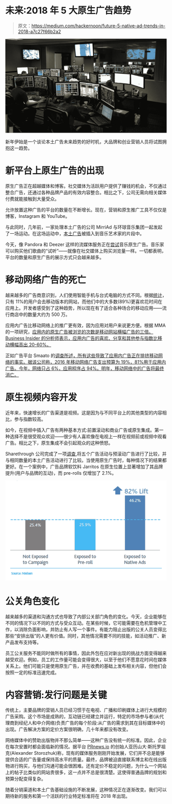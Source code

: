 # 未来:2018 年 5 大原生广告趋势

> 原文：<https://medium.com/hackernoon/future-5-native-ad-trends-in-2018-a7c27f66b2a2>

![](img/65f87b29544843206e89824d11b88c16.png)

新年伊始是一个谈论本土广告未来趋势的好时机，大品牌和创业营销人员将试图拥抱这一趋势。

# **新平台上原生广告的出现**

原生广告正在超越媒体和博客。社交媒体为活跃用户提供了赚钱的机会，不仅通过整合广告，还通过各种品牌产品的有效内容整合。相比之下，公司无需向相关媒体付费就能接触到大量受众。

允许放置这种广告的平台的数量在不断增长。现在，营销和原生推广工具不仅仅是博客，Instagram 和 YouTube。

与此同时，几年前，一家处理本土广告的公司 MirriAd 与环球音乐集团一起发起了一场运动。在这场运动中，[本土广告](https://vimeo.com/106939566)被插入到音乐艺术家的片段中。

今天，像 Pandora 和 Deezer 这样的流媒体服务正在[尝试](https://www.forbes.com/sites/cheriehu/2016/11/21/sponsored-songs-blazoned-brands-the-rise-of-native-ads-in-the-music-business/#1bfbabc34d4e)音乐原生广告。音乐家可以购买他们歌曲的“试听”——就像在社交媒体上购买浏览量一样。一切都表明，平台的数量和原生广告的展示方式只会越来越多。

# **移动网络广告的死亡**

越来越多的广告商意识到，人们使用智能手机与台式电脑的方式不同。根据[统计](http://www.smartinsights.com/marketplace-analysis/customer-analysis/consumer-media-device-use/)，只有 11%的用户会去移动版本的网站，而他们中的大多数(89%)更喜欢花时间在应用上。开发者感受到了这种趋势，所以现在有了适合各种场合的移动应用——流行商店中的数量大约为 500 万。

应用内广告比移动网络上的推广更有效，因为应用对用户来说更方便。根据 MMA 的一项研究，[应用内的原生广告被浏览的次数是移动网站横幅广告的三倍。Business Insider 的分析师表示，应用内广告的喜欢、分享和其他参与指数比移动横幅高出 20-60%。](http://www.mmaglobal.com/programs/native-advertising)

正如广告平台 Smaato 的[调查所述，所有这些导致了应用内广告正在排挤移动网络的事实。据该公司称，2016 年移动网络广告支出预算为 19%，81%用于应用内广告。今年，网络只占 6%，应用程序占 94%。明年，移动网络中的广告将最终消亡。](https://www.smaato.com/resources/reports/global-trends-report-q2-2017/)

# **原生视频内容开发**

近年来，快速增长的广告渠道是视频。这是因为与不同平台上的其他类型的内容相比，参与指数较高。

如今，在视频中插入广告有两种基本方式:前置滚动和商业广告或原生集成。第一种选择不是很受观众欢迎——很少有人喜欢像在电视上一样在视频前或视频中观看广告。相比之下，原生集成不会引起观众的这种愤怒。

Sharethrough 公司完成了一项[调查](http://www.sharethrough.com/resources/native-video-vs-preroll/),将五个广告活动与预滚动广告进行了比较，并与相同数量的本土广告活动进行了比较。当使用原生广告时，每种情况下的结果都更好。在一个案例中，广告品牌软饮料 Jarritos 在原生位置上显著增加了其品牌提升(用户与品牌的互动)，而 pre-rolls 仅增加了 2.1%。

![](img/fbc659fb0eaf290ba92233ce03af3746.png)

# **公关角色变化**

越来越多的渠道和沟通方式也导致了内部公关部门角色的变化。今天，企业能够在不同的情况下以不同的方式与受众互动。在某些时候，它可能需要在危机管理中工作，以消除负面影响，并防止有人写一个事件。有能力阻止出版的公关人员变得比那些“安排出版”的人更有价值。同时，其他情况需要不同的技能，如活动推广、新产品发布支持等。

员工公关服务不能同时做所有的事情，因此外包在应对新出现的挑战方面变得越来越受欢迎。例如，员工的工作量可能会变得很大，以至于他们不愿意花时间在媒体关系上。他们可能只是使用原生广告，并在收费的基础上发布相关内容，但他们会按照一定的标准迅速完成。

# **内容营销:发行问题是关键**

传统上，主要品牌的营销人员已经习惯于在电视、广播和印刷媒体上进行大规模的广告采购。这个市场是成熟的，互动链已经建立并运行，特定的市场参与者(从代理商到经纪人和中介网络)负责广告的每个阶段:从广告的需求到其在目标媒体中的出现。广告解决方案的定价方案很明确，几十年来都没有改变。

网络媒体中的赞助出版物并不那么简单——这种广告没有统一的标准。因此，企业在每次安置时都会面临新的情况。据平台 [PRnews.io](https://prnews.io/) 的创始人亚历山大·斯托罗祖克(Alexander Storozhuk)称，现有的媒体服务刚刚开始发展，它们并不总是能够提供合适的广告量或保持高水平的质量。最终，品牌被迫直接联系博主和在线出版物进行购买，与他们沟通可能会很困难。还有定价不稳定的问题，为什么一个网站上的帖子比类似的网站贵很多，这一点并不总是很清楚。这使得普通品牌的规划和预算分配变得复杂。

随着分销渠道和本土广告基础设施的不断发展，这种情况正在逐渐改变。我们可以期待新的服务和第一个活跃的行业特定标准将在 2018 年出现。